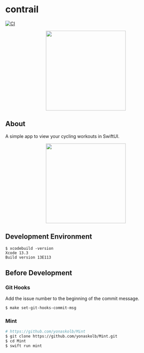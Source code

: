 # contrail

[![CI](https://github.com/tokizuoh/contrail/actions/workflows/main.yml/badge.svg)](https://github.com/tokizuoh/contrail/actions/workflows/main.yml)

<p align="center">
  <img src="https://user-images.githubusercontent.com/37968814/168440294-2097be29-f452-4c50-a0fa-a1a53d8845a0.png" width="250">
</p>

## About
A simple app to view your cycling workouts in SwiftUI.

<p align="center">
  <img src="https://user-images.githubusercontent.com/37968814/168458694-07be3d17-2700-4480-bc41-f4f0808b17cf.PNG" width="250">
</p>

## Development Environment
  
```
$ xcodebuild -version
Xcode 13.3
Build version 13E113
```
  
## Before Development

### Git Hooks
Add the issue number to the beginning of the commit message.

```sh
$ make set-git-hooks-commit-msg
```

### Mint

```sh
# https://github.com/yonaskolb/Mint
$ git clone https://github.com/yonaskolb/Mint.git
$ cd Mint
$ swift run mint
```